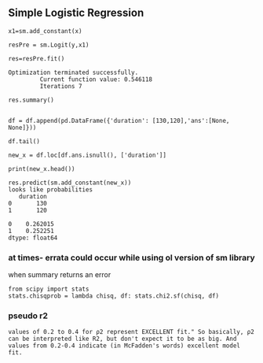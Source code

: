 ## Simple Logistic Regression
```
x1=sm.add_constant(x)

resPre = sm.Logit(y,x1)

res=resPre.fit()

Optimization terminated successfully.
         Current function value: 0.546118
         Iterations 7

res.summary()


df = df.append(pd.DataFrame({'duration': [130,120],'ans':[None, None]}))

df.tail()

new_x = df.loc[df.ans.isnull(), ['duration']]

print(new_x.head())

res.predict(sm.add_constant(new_x))
looks like probabilities
   duration
0       130
1       120

0    0.262015
1    0.252251
dtype: float64

```

### at times- errata could occur while using ol version of sm library
when summary returns an error

```
from scipy import stats
stats.chisqprob = lambda chisq, df: stats.chi2.sf(chisq, df)
```
### pseudo r2

```
values of 0.2 to 0.4 for ρ2 represent EXCELLENT fit." So basically, ρ2 can be interpreted like R2, but don't expect it to be as big. And values from 0.2-0.4 indicate (in McFadden's words) excellent model fit.
```


